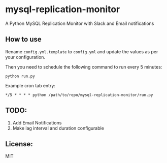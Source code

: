 # mysql-replication-monitor
A Python MySQL Replication Monitor with Slack and Email notifications

## How to use

Rename `config.yml.template` to `config.yml` and update the values as per your configuration.

Then you need to schedule the following command to run every 5 minutes:
```
python run.py
```

Example cron tab entry:
```
*/5 * * * * python /path/to/repo/mysql-replication-monitor/run.py
```

## TODO:
1. Add Email Notifications
2. Make lag interval and duration configurable


## License:
MIT